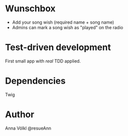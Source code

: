 # Wunschbox
- Add your song wish (required name + song name)
- Admins can mark a song wish as "played" on the radio

# Test-driven development
First small app with *real* TDD applied.

# Dependencies
Twig

# Author
Anna Völkl
@resueAnn